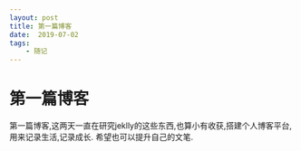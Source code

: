 ```yaml
---
layout: post
title: 第一篇博客
date:  2019-07-02
tags:
    - 随记
---
```

# **第一篇博客**
第一篇博客,这两天一直在研究jeklly的这些东西,也算小有收获,搭建个人博客平台,用来记录生活,记录成长.
希望也可以提升自己的文笔.



